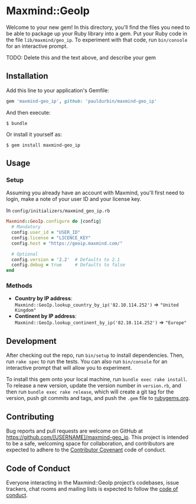 # Maxmind::GeoIp

Welcome to your new gem! In this directory, you'll find the files you need to be able to package up your Ruby library into a gem. Put your Ruby code in the file `lib/maxmind/geo_ip`. To experiment with that code, run `bin/console` for an interactive prompt.

TODO: Delete this and the text above, and describe your gem

## Installation

Add this line to your application's Gemfile:

```ruby
gem 'maxmind-geo_ip', github: 'pauldurbin/maxmind-geo_ip'
```

And then execute:

    $ bundle

Or install it yourself as:

    $ gem install maxmind-geo_ip

## Usage

### Setup

Assuming you already have an account with Maxmind, you'll first need to login, make a note of your user ID and your license key.

In `config/initializers/maxmind_geo_ip.rb`

```ruby
Maxmind::GeoIp.configure do |config|
  # Mandatory
  config.user_id = "USER_ID"
  config.license = "LICENCE_KEY"
  config.host = "https://geoip.maxmind.com/"

  # Optional
  config.version = '2.2'  # Defaults to 2.1
  config.debug = true     # Defaults to false
end
```

### Methods

* **Country by IP address**:
  `Maxmind::GeoIp.lookup_country_by_ip('82.10.114.252')` => `"United Kingdom"`
* **Continent by IP address**:
  `Maxmind::GeoIp.lookup_continent_by_ip('82.10.114.252')` => `"Europe"`



## Development

After checking out the repo, run `bin/setup` to install dependencies. Then, run `rake spec` to run the tests. You can also run `bin/console` for an interactive prompt that will allow you to experiment.

To install this gem onto your local machine, run `bundle exec rake install`. To release a new version, update the version number in `version.rb`, and then run `bundle exec rake release`, which will create a git tag for the version, push git commits and tags, and push the `.gem` file to [rubygems.org](https://rubygems.org).

## Contributing

Bug reports and pull requests are welcome on GitHub at https://github.com/[USERNAME]/maxmind-geo_ip. This project is intended to be a safe, welcoming space for collaboration, and contributors are expected to adhere to the [Contributor Covenant](http://contributor-covenant.org) code of conduct.

## Code of Conduct

Everyone interacting in the Maxmind::GeoIp project’s codebases, issue trackers, chat rooms and mailing lists is expected to follow the [code of conduct](https://github.com/[USERNAME]/maxmind-geo_ip/blob/master/CODE_OF_CONDUCT.md).
